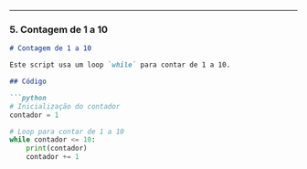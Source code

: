 
---

### 5. Contagem de 1 a 10

```markdown
# Contagem de 1 a 10

Este script usa um loop `while` para contar de 1 a 10.

## Código

```python
# Inicialização do contador
contador = 1

# Loop para contar de 1 a 10
while contador <= 10:
    print(contador)
    contador += 1
